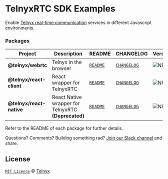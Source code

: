 # TelnyxRTC SDK Examples

Enable [Telnyx real-time communication](https://developers.telnyx.com/docs/v2/webrtc) services in different Javascript environments.

### Packages

| Project                  | Description                                         | README                                                                                               | CHANGELOG                                                                                         | Version                                                                         |
| ------------------------ | --------------------------------------------------- | ---------------------------------------------------------------------------------------------------- | ------------------------------------------------------------------------------------------------- | ------------------------------------------------------------------------------- |
| **@telnyx/webrtc**       | Telnyx in the browser                               | [`README`](https://github.com/team-telnyx/webrtc/tree/main/packages/js#telnyxwebrtc)                 | [`CHANGELOG`](https://github.com/team-telnyx/webrtc/blob/main/packages/js/CHANGELOG.md)           | ![NPM](https://img.shields.io/npm/v/@telnyx/webrtc.svg?color=brightgreen)       |
| **@telnyx/react-client** | React wrapper for TelnyxRTC                         | [`README`](https://github.com/team-telnyx/webrtc/tree/main/packages/react-client#telnyxreact-client) | [`CHANGELOG`](https://github.com/team-telnyx/webrtc/blob/main/packages/react-client/CHANGELOG.md) | ![NPM](https://img.shields.io/npm/v/@telnyx/react-client.svg?color=brightgreen) |
| **@telnyx/react-native** | React Native wrapper for TelnyxRTC **(Deprecated)** | [`README`](https://github.com/team-telnyx/webrtc/tree/main/packages/react-native#deprecated-project) | [`CHANGELOG`](https://github.com/team-telnyx/webrtc/blob/main/packages/react-native/CHANGELOG.md) | ![NPM](https://img.shields.io/npm/v/@telnyx/react-native.svg?color=brightgreen) |

Refer to the README of each package for further details.

Questions? Comments? Building something rad? [Join our Slack channel](https://joinslack.telnyx.com/) and share.

## License

[`MIT Licence`](./LICENSE) © [Telnyx](https://github.com/team-telnyx)
